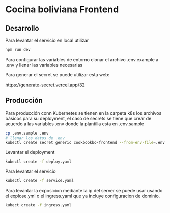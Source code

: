 # Cocina boliviana Frontend

## Desarrollo

Para levantar el servicio en local utilizar

```bash
npm run dev
```

Para configurar las variables de entorno clonar el archivo .env.example a .env y llenar las variables necesarias

Para generar el secret se puede utilizar esta web:

https://generate-secret.vercel.app/32

## Producción

Para producción conn Kubernetes se tienen en la carpeta k8s los archivos básicos para su deployment, el caso de secrets se tiene que crear de acuerdo a las variables .env donde la plantilla esta en .env.sample

```bash
cp .env.sample .env
# llenar los datos de .env
kubectl create secret generic cookbookbo-frontend --from-env-file=.env
```

Levantar el deployment

```bash
kubectl create -f deploy.yaml
```

Para levantar el servicio

```bash
kubectl create -f service.yaml
```

Para levantar la exposicion mediante la ip del server se puede usar usando el explose.yml o el ingress.yaml que ya incluye configuracion de dominio.

```bash
kubect create -f ingress.yaml
```
